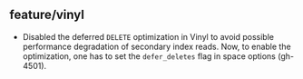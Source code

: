 ## feature/vinyl

* Disabled the deferred `DELETE` optimization in Vinyl to avoid possible
  performance degradation of secondary index reads. Now, to enable the
  optimization, one has to set the `defer_deletes` flag in space options
  (gh-4501).
